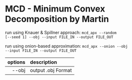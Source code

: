 # MCD - Minimum Convex Decomposition by Martin

run using Knauer \& Spillner approach:
<code>mcd_apx --random [--seed 1] --obj --input FILE_IN --output FILE_OUT</code>

run using onion-based approximation:
<code>mcd_apx --onion --obj --input FILE_IN --output FILE_OUT</code>

| options       | description   |
| -------------:|:------------- |
|  --obj        | output .obj Format    |

